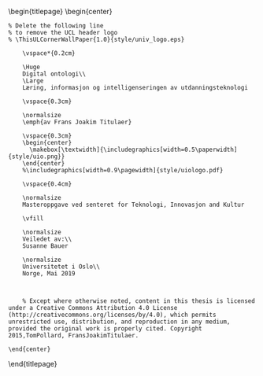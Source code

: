 <!--
This is the Latex-heavy title page.
People outside UCL may want to remove the header logo
and add the centred logo
-->


\begin{titlepage}
    \begin{center}

    % Delete the following line
    % to remove the UCL header logo
    % \ThisULCornerWallPaper{1.0}{style/univ_logo.eps}

        \vspace*{0.2cm}

        \Huge
        Digital ontologi\\
        \Large
        Læring, informasjon og intelligenseringen av utdanningsteknologi

        \vspace{0.3cm}

        \normalsize
        \emph{av Frans Joakim Titulaer} 

        \vspace{0.3cm}
        \begin{center}
          \makebox[\textwidth]{\includegraphics[width=0.5\paperwidth]{style/uio.png}}
        \end{center}
        %\includegraphics[width=0.9\pagewidth]{style/uiologo.pdf}

        \vspace{0.4cm}

        \normalsize
        Masteroppgave ved senteret for Teknologi, Innovasjon and Kultur

        \vfill

        \normalsize
        Veiledet av:\\
        Susanne Bauer

        \normalsize
        Universitetet i Oslo\\
        Norge, Mai 2019



        % Except where otherwise noted, content in this thesis is licensed under a Creative Commons Attribution 4.0 License (http://creativecommons.org/licenses/by/4.0), which permits unrestricted use, distribution, and reproduction in any medium, provided the original work is properly cited. Copyright 2015,TomPollard, FransJoakimTitulaer.

    \end{center}
\end{titlepage}
